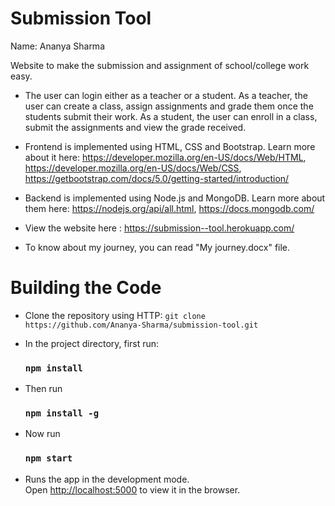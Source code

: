 # Submission Tool

 Name: Ananya Sharma

Website to make the submission and assignment of school/college work easy.

- The user can login either as a teacher or a student. As a teacher, the user can create a class, assign assignments and grade them once the students submit their work. As a student, the user can enroll in a class, submit the assignments and view the grade received.

- Frontend is implemented using HTML, CSS and Bootstrap.
Learn more about it here: https://developer.mozilla.org/en-US/docs/Web/HTML,
  https://developer.mozilla.org/en-US/docs/Web/CSS,
  https://getbootstrap.com/docs/5.0/getting-started/introduction/

- Backend is implemented using Node.js and MongoDB.
Learn more about them here: https://nodejs.org/api/all.html,
  https://docs.mongodb.com/

- View the website here : https://submission--tool.herokuapp.com/

- To know about my journey, you can read "My journey.docx" file.

# Building the Code

- Clone the repository using HTTP: `git clone https://github.com/Ananya-Sharma/submission-tool.git`

- In the project directory, first run:
  ### `npm install`

- Then run 
  ### `npm install -g`

- Now run
  ### `npm start` 

- Runs the app in the development mode.\
  Open [http://localhost:5000](http://localhost:5000) to view it in the browser.
